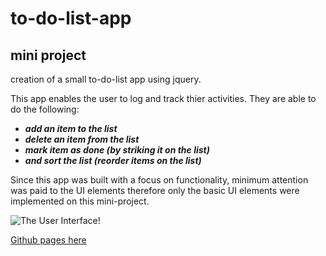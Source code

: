 # to-do-list-app
## mini project

creation of a small to-do-list app using jquery.

This app enables the user to log and track thier activities. They are able to do the following:
- ***add an item to the list*** 
- ***delete an item from the list*** 
- ***mark item as done (by striking it on the list)*** 
- ***and sort the list (reorder items on the list)***
 
Since this app was built with a focus on functionality, minimum attention was paid to the UI elements therefore only the basic UI elements were implemented on this  mini-project.


![The User Interface!](/img/to.do.list-app-interface.png "the interface")

[Github pages here](https://jessinmacdon.github.io/to-do-list-app/)
